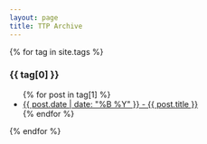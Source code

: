 ```yaml
---
layout: page
title: TTP Archive
---
```


{% for tag in site.tags %}
  <h3>{{ tag[0] }}</h3>
  <ul>
    {% for post in tag[1] %}
      <li><a href="{{'' + 'stringhello/'}}{{post.url }}">{{ post.date | date: "%B %Y" }} - {{ post.title }}</a></li>
    {% endfor %}
  </ul>
{% endfor %}